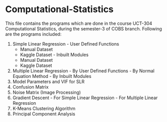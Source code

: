 # Computational-Statistics

This file contains the programs which are done in the course UCT-304 Computational Statistics, during the semester-3 of COBS branch.
Following are the programs included:
  1. Simple Linear Regression
    - User Defined Functions
      - Manual Dataset
      - Kaggle Dataset
    - Inbuilt Modules
      - Manual Dataset
      - Kaggle Dataset
  2. Multiple Linear Regression
    - By User Defined Functions
    - By Normal Equation Method
    - By Inbuilt Modules
  3. Model Parameters and VIF for SLR
  4. Confusion Matrix
  5. Noise Matrix (Image Processing)
  6. Gradient Descent
    - For Simple Linear Regression
    - For Multiple Linear Regression
  7. K-Means Clustering Algorithm
  8. Principal Component Analysis
